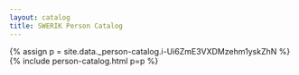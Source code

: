 ```yaml
---
layout: catalog
title: SWERIK Person Catalog
---
```

{% assign p = site.data._person-catalog.i-Ui6ZmE3VXDMzehm1yskZhN %}
{% include person-catalog.html p=p %}

